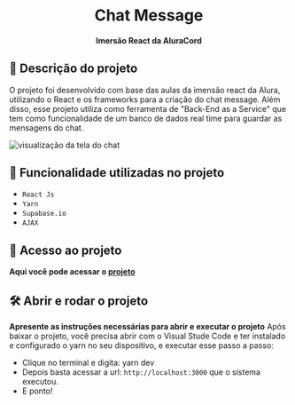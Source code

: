 <h1 align="center"> Chat Message </h1> 
<h4 align="center"> Imersão React da AluraCord </h4>


## 🧾 Descrição do projeto </h3>
<p> O projeto foi desenvolvido com base das aulas da imensão react da Alura, utilizando o React e os frameworks para a criação do chat message. 
Além disso, esse projeto utiliza como ferramenta de "Back-End as a Service" que tem como funcionalidade de um banco de dados real time para guardar as mensagens do chat. </p>

![visualização da tela do chat](https://i.ibb.co/VWM7RJw/chatmatrix.png)

## :hammer: Funcionalidade utilizadas no projeto

- `React Js`
- `Yarn`
- `Supabase.io`
- `AJAX `

## 📁 Acesso ao projeto
**Aqui você pode acessar o [projeto](https://matrix-chat-message.vercel.app/)**

## 🛠️ Abrir e rodar o projeto
**Apresente as instruções necessárias para abrir e executar o projeto**
Após baixar o projeto, você precisa abrir com o Visual Stude Code e ter instalado e configurado o yarn no seu dispositivo, e executar esse passo a passo:
- Clique no terminal e digita: yarn dev
- Depois basta acessar a url: `http://localhost:3000` que o sistema executou.
- E ponto!

##
